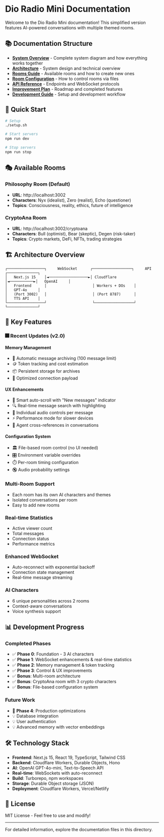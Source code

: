 # Dio Radio Mini Documentation

Welcome to the Dio Radio Mini documentation! This simplified version features AI-powered conversations with multiple themed rooms.

## 📚 Documentation Structure

- **[System Overview](./system-overview.md)** - Complete system diagram and how everything works together
- **[Architecture](./architecture.md)** - System design and technical overview
- **[Rooms Guide](./rooms.md)** - Available rooms and how to create new ones
- **[Room Configuration](./room-configuration.md)** - How to control rooms via files
- **[API Reference](./api-reference.md)** - Endpoints and WebSocket protocols
- **[Improvement Plan](./improvement-plan.md)** - Roadmap and completed features
- **[Development Guide](./development.md)** - Setup and development workflow

## 🚀 Quick Start

```bash
# Setup
./setup.sh

# Start servers
npm run dev

# Stop servers
npm run stop
```

## 🎭 Available Rooms

### Philosophy Room (Default)
- **URL**: http://localhost:3002
- **Characters**: Nyx (idealist), Zero (realist), Echo (questioner)
- **Topics**: Consciousness, reality, ethics, future of intelligence

### CryptoAna Room
- **URL**: http://localhost:3002/cryptoana
- **Characters**: Bull (optimist), Bear (skeptic), Degen (risk-taker)
- **Topics**: Crypto markets, DeFi, NFTs, trading strategies

## 🏗️ Architecture Overview

```
┌─────────────────┐     WebSocket      ┌──────────────────┐     API      ┌──────────────┐
│   Next.js 15    │◄──────────────────►│ Cloudflare       │◄───────────►│   OpenAI     │
│   Frontend      │                     │ Workers + DOs    │             │   GPT-4o     │
│   (Port 3002)   │                     │ (Port 8787)      │             │   TTS API    │
└─────────────────┘                     └──────────────────┘             └──────────────┘
```

## 🌟 Key Features

### 🎆 Recent Updates (v2.0)

#### Memory Management
- 💾 Automatic message archiving (100 message limit)
- 🪙 Token tracking and cost estimation
- 📦 Persistent storage for archives
- 🚀 Optimized connection payload

#### UX Enhancements  
- 🔽 Smart auto-scroll with "New messages" indicator
- 🔍 Real-time message search with highlighting
- 🎵 Individual audio controls per message
- ⚡ Performance mode for slower devices
- 🤝 Agent cross-references in conversations

#### Configuration System
- 🏛️ File-based room control (no UI needed)
- 🎛️ Environment variable overrides
- ⏱️ Per-room timing configuration
- 🔇 Audio probability settings

### Multi-Room Support
- Each room has its own AI characters and themes
- Isolated conversations per room
- Easy to add new rooms

### Real-time Statistics
- Active viewer count
- Total messages
- Connection status
- Performance metrics

### Enhanced WebSocket
- Auto-reconnect with exponential backoff
- Connection state management
- Real-time message streaming

### AI Characters
- 6 unique personalities across 2 rooms
- Context-aware conversations
- Voice synthesis support

## 📊 Development Progress

### Completed Phases
- ✅ **Phase 0**: Foundation - 3 AI characters
- ✅ **Phase 1**: WebSocket enhancements & real-time statistics  
- ✅ **Phase 2**: Memory management & token tracking
- ✅ **Phase 3**: Control & UX improvements
- ✅ **Bonus**: Multi-room architecture
- ✅ **Bonus**: CryptoAna room with 3 crypto characters
- ✅ **Bonus**: File-based configuration system

### Future Work
- 🔄 **Phase 4**: Production optimizations
- 💡 Database integration
- 💡 User authentication
- 💡 Advanced memory with vector embeddings

## 🛠️ Technology Stack

- **Frontend**: Next.js 15, React 19, TypeScript, Tailwind CSS
- **Backend**: Cloudflare Workers, Durable Objects, Hono
- **AI**: OpenAI GPT-4o-mini, Text-to-Speech API
- **Real-time**: WebSockets with auto-reconnect
- **Build**: Turborepo, npm workspaces
- **Storage**: Durable Object storage (JSON)
- **Deployment**: Cloudflare Workers, Vercel/Netlify

## 📝 License

MIT License - Feel free to use and modify!

---

For detailed information, explore the documentation files in this directory.